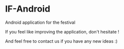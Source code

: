 IF-Android
==========

Android application for the festival

If you feel like improving the application, don't hesitate !

And feel free to contact us if you have any new ideas :)
